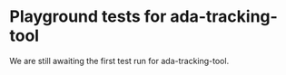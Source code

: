 # Playground tests for ada-tracking-tool
We are still awaiting the first test run for ada-tracking-tool.
